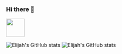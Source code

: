 ### Hi there 👋

<!--
**Thelistnr/Thelistnr** is a ✨ _special_ ✨ repository because its `README.md` (this file) appears on your GitHub profile.

Here are some ideas to get you started:

- 🔭 I’m currently working on ...
- 🌱 I’m currently learning ...
- 👯 I’m looking to collaborate on ...
- 🤔 I’m looking for help with ...
- 💬 Ask me about ...
- 📫 How to reach me: ...
- 😄 Pronouns: He/Him.
- ⚡ Fun fact: I'm self-taught and have experience in quite a few basic non-code tech fields...
-->
<a href="https://img.icons8.com/officel/16/000000/react.png" target="blank"><img align="center" src="https://img.icons8.com/officel/16/000000/react.png" height="50" /></a>

![Elijah's GitHub stats](https://github-readme-stats.vercel.app/api?username=Thelistnr&show_icons=true&theme=dark)
![Elijah's GitHub stats](https://github-readme-stats.vercel.app/api?username=Thelistnr&show_icons=true&theme=dark)

